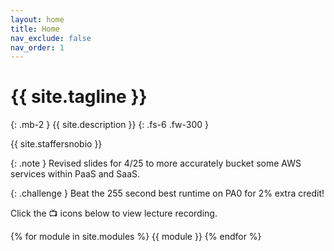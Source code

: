 ```yaml
---
layout: home
title: Home
nav_exclude: false
nav_order: 1
---
```


# {{ site.tagline }}
{: .mb-2 }
{{ site.description }}
{: .fs-6 .fw-300 }

{{ site.staffersnobio }}

<!-- {: .important } 
In-class activities have been cut from 12 to 6, while you can still miss two without penalty.  -->

{: .note } 
Revised slides for 4/25 to more accurately bucket some AWS services within PaaS and SaaS.

{: .challenge } 
Beat the 255 second best runtime on PA0 for 2% extra credit! 

Click the 📺 icons below to view lecture recording. 



<!-- [Jump to the current week](#week-03){: .btn } -->

{% for module in site.modules %}
{{ module }}
{% endfor %}

